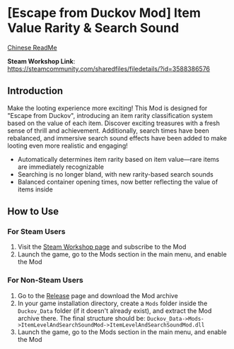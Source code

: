 # [Escape from Duckov Mod] Item Value Rarity & Search Sound

[Chinese ReadMe](./README.md)

**Steam Workshop Link**:  
https://steamcommunity.com/sharedfiles/filedetails/?id=3588386576

## Introduction

Make the looting experience more exciting! This Mod is designed for "Escape from Duckov", introducing an item rarity classification system based on the value of each item. Discover exciting treasures with a fresh sense of thrill and achievement. Additionally, search times have been rebalanced, and immersive search sound effects have been added to make looting even more realistic and engaging!

- Automatically determines item rarity based on item value—rare items are immediately recognizable
- Searching is no longer bland, with new rarity-based search sounds
- Balanced container opening times, now better reflecting the value of items inside

## How to Use

### For Steam Users

1. Visit the [Steam Workshop page](https://steamcommunity.com/sharedfiles/filedetails/?id=3588386576) and subscribe to the Mod
2. Launch the game, go to the Mods section in the main menu, and enable the Mod

### For Non-Steam Users

1. Go to the [Release](https://github.com/dzj0821/ItemLevelAndSearchSoundMod/Release) page and download the Mod archive
2. In your game installation directory, create a `Mods` folder inside the `Duckov_Data` folder (if it doesn't already exist), and extract the Mod archive there. The final structure should be: `Duckov_Data->Mods->ItemLevelAndSearchSoundMod->ItemLevelAndSearchSoundMod.dll`
3. Launch the game, go to the Mods section in the main menu, and enable the Mod